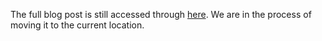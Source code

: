 The full blog post is still accessed through [here](https://www.1onepsilon.com/single-post/2017/05/13/Cut-corners-and-save-up-to-29). We are in the process of moving it to the current location.